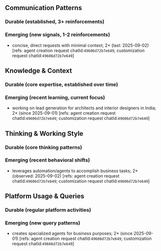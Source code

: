 ## Communication Patterns
### Durable (established, 3+ reinforcements)

### Emerging (new signals, 1-2 reinforcements)
- concise, direct requests with minimal context; 2× (last: 2025-09-02) [refs: agent creation request chatId:`49606d72b7e649`; customization request chatId:`49606d72b7e649`]

## Knowledge & Context
### Durable (core expertise, established over time)

### Emerging (recent learning, current focus)
- working on lead generation for architects and interior designers in India; 2× (since 2025-09-01) [refs: agent creation request chatId:`49606d72b7e649`; customization request chatId:`49606d72b7e649`]

## Thinking & Working Style
### Durable (core thinking patterns)

### Emerging (recent behavioral shifts)
- leverages automation/agents to accomplish business tasks; 2× (observed: 2025-09-02) [refs: agent creation request chatId:`49606d72b7e649`; customization request chatId:`49606d72b7e649`]

## Platform Usage & Queries
### Durable (regular platform activities)

### Emerging (new query patterns)
- creates specialized agents for business purposes; 2× (since 2025-09-01) [refs: agent creation request chatId:`49606d72b7e649`; customization request chatId:`49606d72b7e649`]